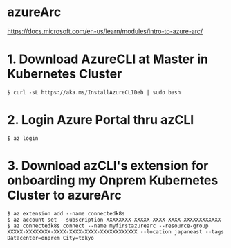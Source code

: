 # azureArc

https://docs.microsoft.com/en-us/learn/modules/intro-to-azure-arc/

# 1. Download AzureCLI at Master in Kubernetes Cluster
```
$ curl -sL https://aka.ms/InstallAzureCLIDeb | sudo bash
```

# 2. Login Azure Portal thru azCLI
```
$ az login
```

# 3. Download azCLI's extension for onboarding my Onprem Kubernetes Cluster to azureArc
```
$ az extension add --name connectedk8s
$ az account set --subscription XXXXXXXX-XXXXX-XXXX-XXXX-XXXXXXXXXXXX
$ az connectedk8s connect --name myfirstazurearc --resource-group XXXXX-XXXXXXXX-XXXX-XXXX-XXXX-XXXXXXXXXXXX --location japaneast --tags Datacenter=onprem City=tokyo
```
